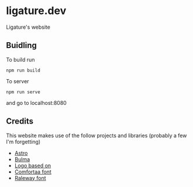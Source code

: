 # ligature.dev
Ligature's website

## Buidling

To build run

`npm run build`

To server

`npm run serve`
 
and go to localhost:8080

## Credits

This website makes use of the follow projects and libraries (probably a few I'm forgetting)

 * [Astro](https://astro.build/)
 * [Bulma](https://bulma.io)
 * [Logo based on](https://emojipedia.org/openmoji/13.0/knot/)
 * [Comfortaa font](https://fonts.google.com/specimen/Comfortaa)
 * [Raleway font](https://fonts.google.com/specimen/Raleway)
